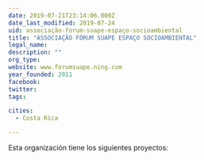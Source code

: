 ```yaml
---
date: 2019-07-21T23:14:06.000Z
date_last_modified: 2019-07-24
uid: associação-forum-suape-espaço-socioambiental
title: "ASSOCIAÇÃO FÓRUM SUAPE ESPAÇO SOCIOAMBIENTAL"
legal_name: 
description: ""
org_type: 
website: www.forumsuape.ning.com
year_founded: 2011
facebook: 
twitter: 
tags:

cities: 
  - Costa Rica

---
```


Esta organización tiene los siguientes proyectos:


